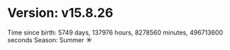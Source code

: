 # Version: v15.8.26
Time since birth: 5749 days, 137976 hours, 8278560 minutes, 496713600 seconds
Season: Summer ☀️
